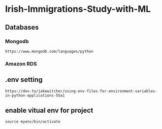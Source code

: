 # Irish-Immigrations-Study-with-ML

## Databases
### Mongodb
`https://www.mongodb.com/languages/python`

### Amazon RDS

## .env setting
`https://dev.to/jakewitcher/using-env-files-for-environment-variables-in-python-applications-55a1`

## enable vitual env for project
`source myenv/bin/activate`